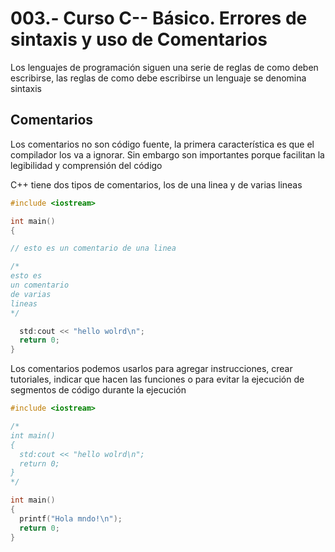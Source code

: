 003.- Curso C-- Básico. Errores de sintaxis y uso de Comentarios
=== 

Los lenguajes de programación siguen una serie de reglas de como deben
escribirse, las reglas de como debe escribirse un lenguaje se denomina
sintaxis

## Comentarios

Los comentarios no son código fuente, la primera característica es que el
compilador los va a ignorar. Sin embargo son importantes porque facilitan la
legibilidad y comprensión del código

C++ tiene dos tipos de comentarios, los de una linea y de varias lineas 

```c++
#include <iostream>

int main()
{

// esto es un comentario de una linea

/*
esto es 
un comentario
de varias
lineas
*/

  std:cout << "hello wolrd\n";
  return 0;
}

```

Los comentarios podemos usarlos para agregar instrucciones, crear tutoriales,
indicar que hacen las funciones o para evitar la ejecución de segmentos de
código durante la ejecución 

```c++
#include <iostream>

/*
int main()
{
  std:cout << "hello wolrd\n";
  return 0;
}
*/

int main()
{
  printf("Hola mndo!\n");
  return 0;
}
```
